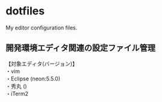 # dotfiles
My editor configuration files.

## 開発環境エディタ関連の設定ファイル管理
【対象エディタ(バージョン)】  
・vim  
・Eclipse (neon:5.5.0)  
・秀丸 ()  
・iTerm2
